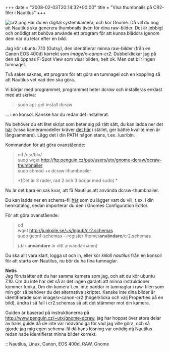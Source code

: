 +++
date = "2008-02-03T20:14:32+00:00"
title = "Visa thumbnails på CR2-filer i Nautilus"
+++

<img src="/images/2008/02/cr2.png" title="cr2.png" alt="cr2.png" align="left" />Har du en digital systemkamera, och kör Gnome. Då vill du nog att Nautilus ska generera thumbnails även för dina raw-bilder. Det är jobbigt och onödigt att behöva använde ett program för att kunna bläddra igenom dem när du letar efter en bild.

Jag kör ubuntu 7.10 (Gutsy), den identifierar minna raw-bilder (från en Canon EOS 400d) korrekt som *image/x-canon-cr2*. Dubbelklickar jag på den så öppnas F-Spot View som visar bilden, helt ok. Men det blir ingen tumnagel.

Två saker saknas, ett program för att göra en tumnagel och en koppling så att Nautilus vet vad den ska göra.

Vi börjar med programmet, programmet heter *dcraw* och installeras enklast med att skriva:

> sudo apt-get install dcraw

&#8230; i en konsol. Kanske har du redan det installerat.

Nu behöver du ett litet skript som beter sig på rätt sätt, du kan ladda ner det [här][1] (vissa kameramodeller kräver [det här][2] i stället, ger bättre kvalité men är långsammare). Lägg det i din PATH någon stans, t.ex. /usr/bin.

Kommandon för att göra ovanstående:

> cd /usr/bin/  
> sudo wget http://ftp.penguin.cz/pub/users/utx/gnome-dcraw/dcraw-thumbnailer  
> sudo chmod +x dcraw-thumbnailer
> 
> *(Det är 3 rader, rad 2 och 3 börjar med sudo) *

Nu är det bara en sak kvar, att få Nautilus att använda dcraw-thumbnailer.

Du kan ladda ner en schema-fil [här][3] som du lägger vart du vill, t.ex. i din hemkatalog, sedan importerar du den i Gnomes Configuration Editor.

För att göra ovanstående:

> cd  
> wget http://junkpile.se/~s/inpub/cr2.schemas  
> sudo gconf-schemas --register /home/**användare**/cr2.schemas
> 
> (där **användare** är ditt användarnamn)

Du ska allt vara klart, logga ut och in, eller kör *killall nautilus* från en konsoll för att starta om Nautilus, nu bör du ha fina tumnaglar.

**Notis**  
Jag förutsätter att du har samma kamera som jag, och att du kör ubuntu 7.10. Om du inte har det så är det ingen garanti att minna instruktioner kommer funka. Om din kamera t.ex. inte bäddar in tumnaglar i raw-filen som min gör så behöver du det alternativa skriptet. Kanske inte dina bilder är identifierade som image/x-canon-cr2 (högerklicka och välj Properties på en bild), ändra i så fall i cr2.schemas så att det stämmer mot din kamera.

Guiden är baserad på instruktionerna på <http://www.penguin.cz/~utx/gnome-dcraw>, jag har hoppat över stora delar av hans guide då de inte var nödvändiga för vad jag ville göra, och så gjorde jag mig egen schema-fil då hans lösning var onödig då Nautilus redan hade identifierat minna bilder korrekt.

:: Nautilus, Linux, Canon, EOS 400d, RAW, Gnome

<small></small>

 [1]: http://ftp.penguin.cz/pub/users/utx/gnome-dcraw/dcraw-thumbnailer
 [2]: http://ftp.penguin.cz/pub/users/utx/gnome-dcraw/alternative_thumbnailer/dcraw-thumbnailer
 [3]: http://junkpile.se/~s/inpub/cr2.schemas
